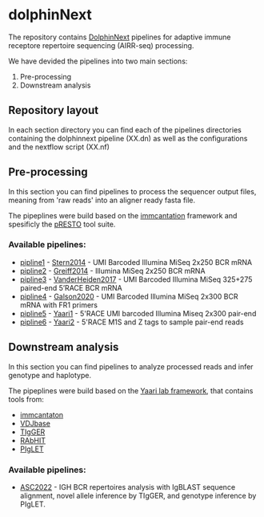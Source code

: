 # dolphinNext


The repository contains [DolphinNext](https://dolphinnext.readthedocs.io/en/latest/index.html#) pipelines for adaptive immune receptore repertoire sequencing (AIRR-seq) processing.

We have devided the pipelines into two main sections:
1. Pre-processing
2. Downstream analysis

##  Repository layout

In each section directory you can find each of the pipelines directories containing the dolphinnext pipeline (XX.dn) as well as the configurations and the nextflow script (XX.nf)

## Pre-processing

In this section you can find pipelines to process the sequencer output files, meaning from 'raw reads' into an aligner ready fasta file.

The pipeplines were build based on the [immcantation](https://immcantation.readthedocs.io/en/stable/) framework and spesificly the [pRESTO](https://presto.readthedocs.io/) tool suite.

### Available pipelines:


- [pipline1](https://github.com/yaarilab/pipeline1) - [Stern2014](https://presto.readthedocs.io/en/stable/workflows/Stern2014_Workflow.html) - UMI Barcoded Illumina MiSeq 2x250 BCR mRNA
- [pipline2](https://github.com/yaarilab/pipeline2) - [Greiff2014](https://presto.readthedocs.io/en/stable/workflows/Greiff2014_Workflow.html) - Illumina MiSeq 2x250 BCR mRNA
- [pipline3](https://github.com/yaarilab/pipeline3) - [VanderHeiden2017](https://presto.readthedocs.io/en/stable/workflows/VanderHeiden2017_Workflow.html) - UMI Barcoded Illumina MiSeq 325+275 paired-end 5’RACE BCR mRNA
- [pipline4](https://github.com/yaarilab/pipeline4) - [Galson2020](https://www.frontiersin.org/articles/10.3389/fimmu.2020.605170/full) - UMI Barcoded Illumina MiSeq 2x300 BCR mRNA with FR1 primers
- [pipline5](https://github.com/yaarilab/pipeline5) - [Yaari1](https://bitbucket.org/yaarilab/processpipeline/src/master/pre_process/Pipeline_P1.sh) - 5'RACE UMI barcoded Illumina Miseq 2x300 pair-end
- [pipline6](https://github.com/yaarilab/pipeline6) - [Yaari2](https://bitbucket.org/yaarilab/processpipeline/src/master/pre_process/Pipeline_P11.sh) - 5'RACE M1S and Z tags to sample pair-end reads

## Downstream analysis

In this section you can find pipelines to analyze processed reads and infer genotype and haplotype.

The pipeplines were build based on the [Yaari lab framework](https://hub.docker.com/repository/docker/peresay/suite), that contains tools from:
- [immcantaton](https://immcantation.readthedocs.io/en/stable/)
- [VDJbase](vdjbase.org)
- [TIgGER](https://tigger.readthedocs.io/en/stable/)
- [RAbHIT](https://yaarilab.bitbucket.io/RAbHIT/)
- [PIgLET](https://yaarilab.github.io/IGHV_reference_book/piglet_package.html)

### Available pipelines:
- [ASC2022](https://yaarilab.github.io/IGHV_reference_book/allele_based_genotype.html) - IGH BCR repertoires analysis with IgBLAST sequence alignment, novel allele inference by TIgGER, and genotype inference by PIgLET.
